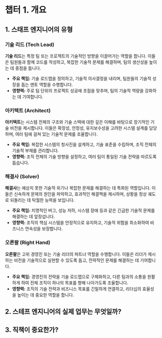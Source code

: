 # 챕터 1. 개요

## 1. 스태프 엔지니어의 유형
### 기술 리드 (Tech Lead)
**기술 리드**는 특정 팀 또는 프로젝트의 기술적인 방향을 이끌어가는 역할을 합니다. 이들은 팀원들과 함께 코드를 작성하고, 복잡한 기술적 문제를 해결하며, 팀의 생산성을 높이는 데 중점을 둡니다.
- **주요 책임:** 기술 로드맵을 정의하고, 기술적 의사결정을 내리며, 팀원들의 기술적 성장을 돕는 멘토 역할을 수행합니다.
- **영향력:** 주로 팀 단위의 프로젝트 성공에 초점을 맞추며, 팀의 기술적 역량을 강화하는 데 기여합니다.

### 아키텍트 (Architect)
**아키텍트**는 시스템 전체의 구조와 기술 스택에 대한 깊은 이해를 바탕으로 장기적인 기술 비전을 제시합니다. 이들은 확장성, 안정성, 유지보수성을 고려한 시스템 설계를 담당하며, 여러 팀에 걸쳐 있는 기술적 문제를 조율합니다.
- **주요 책임:** 복잡한 시스템의 청사진을 설계하고, 기술 표준을 수립하며, 조직 전체의 기술적 부채를 관리합니다.
- **영향력:** 조직 전체의 기술 방향을 설정하고, 여러 팀이 통일된 기술 전략을 따르도록 돕습니다.

### 해결사 (Solver)
**해결사**는 예상치 못한 기술적 위기나 복잡한 문제를 해결하는 데 특화된 역할입니다. 이들은 신속하게 문제의 원인을 파악하고, 효과적인 해결책을 제시하며, 상황을 정상 궤도로 되돌리는 데 탁월한 능력을 보입니다.
- **주요 책임:** 치명적인 버그, 성능 저하, 시스템 장애 등과 같은 긴급한 기술적 문제를 해결하는 데 앞장섭니다.
- **영향력:** 조직의 핵심 시스템을 안정적으로 유지하고, 기술적 위험을 최소화하여 비즈니스 연속성을 보장합니다.

### 오른팔 (Right Hand)
**오른팔**은 고위 경영진 또는 기술 리더의 파트너 역할을 수행합니다. 이들은 리더가 제시하는 비전을 기술적으로 실현할 수 있도록 돕고, 전략적인 문제를 해결하는 데 기여합니다.
- **주요 책임:** 경영진의 전략을 기술 로드맵으로 구체화하고, 다른 팀과의 소통을 원활하게 하여 전체 조직이 하나의 목표를 향해 나아가도록 조율합니다.
- **영향력:** 조직의 기술 전략과 비즈니스 목표를 긴밀하게 연결하고, 리더십의 효율성을 높이는 데 중요한 역할을 합니다.

## 2. 스테프 엔지니어의 실제 업무는 무엇일까?


## 3. 직책이 중요한가?
